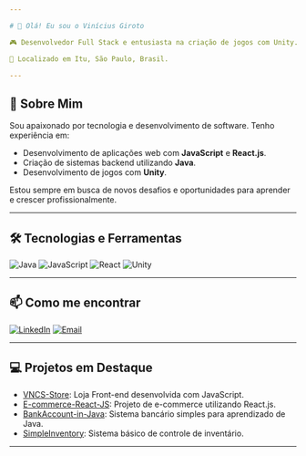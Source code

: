 ```yaml
---

# 👋 Olá! Eu sou o Vinícius Giroto

🎮 Desenvolvedor Full Stack e entusiasta na criação de jogos com Unity.

📍 Localizado em Itu, São Paulo, Brasil.

---
```


## 🚀 Sobre Mim

Sou apaixonado por tecnologia e desenvolvimento de software. Tenho experiência em:

* Desenvolvimento de aplicações web com **JavaScript** e **React.js**.
* Criação de sistemas backend utilizando **Java**.
* Desenvolvimento de jogos com **Unity**.

Estou sempre em busca de novos desafios e oportunidades para aprender e crescer profissionalmente.

---

## 🛠️ Tecnologias e Ferramentas

![Java](https://img.shields.io/badge/Java-ED8B00?style=for-the-badge\&logo=java\&logoColor=white)
![JavaScript](https://img.shields.io/badge/JavaScript-F7DF1E?style=for-the-badge\&logo=javascript\&logoColor=black)
![React](https://img.shields.io/badge/React-20232A?style=for-the-badge\&logo=react\&logoColor=61DAFB)
![Unity](https://img.shields.io/badge/Unity-100000?style=for-the-badge\&logo=unity\&logoColor=white)

---

## 📫 Como me encontrar

[![LinkedIn](https://img.shields.io/badge/LinkedIn-0077B5?style=for-the-badge\&logo=linkedin\&logoColor=white)]([https://www.linkedin.com/in/seu-perfil](https://www.linkedin.com/in/viniciusgiroto/))
[![Email](https://img.shields.io/badge/Email-D14836?style=for-the-badge\&logo=gmail\&logoColor=white)](mailto:vncsgiroto@gmail.com)

---

## 💻 Projetos em Destaque

* [VNCS-Store](https://github.com/VncsGiroto/VNCS-Store): Loja Front-end desenvolvida com JavaScript.
* [E-commerce-React-JS](https://github.com/VncsGiroto/E-commerce-React-JS): Projeto de e-commerce utilizando React.js.
* [BankAccount-in-Java](https://github.com/VncsGiroto/BankAccount-in-Java): Sistema bancário simples para aprendizado de Java.
* [SimpleInventory](https://github.com/VncsGiroto/SimpleInventory): Sistema básico de controle de inventário.

---
